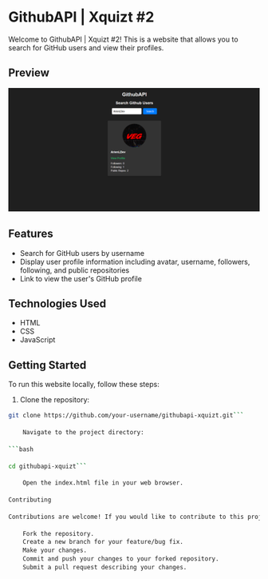 # GithubAPI | Xquizt #2

Welcome to GithubAPI | Xquizt #2! This is a website that allows you to search for GitHub users and view their profiles.

## Preview

![Preview](./preview.PNG)

## Features

- Search for GitHub users by username
- Display user profile information including avatar, username, followers, following, and public repositories
- Link to view the user's GitHub profile

## Technologies Used

- HTML
- CSS
- JavaScript

## Getting Started

To run this website locally, follow these steps:

1. Clone the repository:

```bash
git clone https://github.com/your-username/githubapi-xquizt.git```

    Navigate to the project directory:

```bash

cd githubapi-xquizt```

    Open the index.html file in your web browser.

Contributing

Contributions are welcome! If you would like to contribute to this project, follow these steps:

    Fork the repository.
    Create a new branch for your feature/bug fix.
    Make your changes.
    Commit and push your changes to your forked repository.
    Submit a pull request describing your changes.